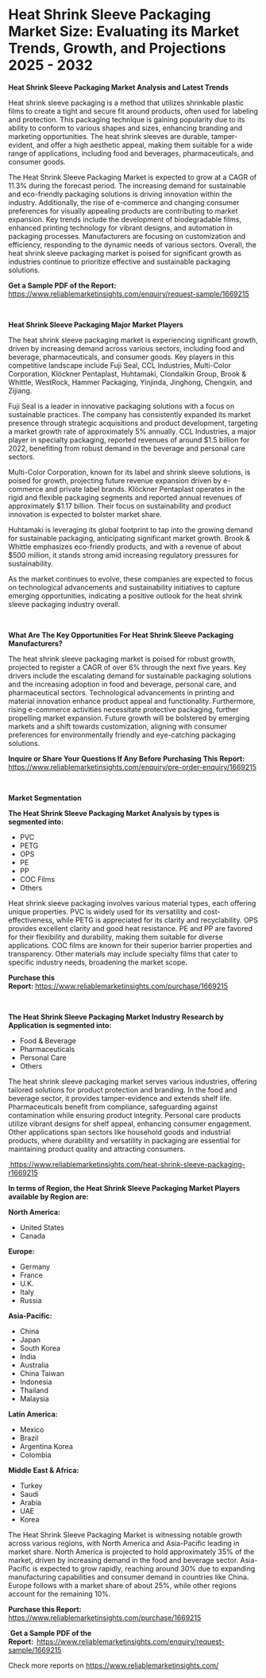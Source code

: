 <p><h1>Heat Shrink Sleeve Packaging Market Size: Evaluating its Market Trends, Growth, and Projections 2025 - 2032</h1></p><p><strong>Heat Shrink Sleeve Packaging Market Analysis and Latest Trends</strong></p>
<p><p>Heat shrink sleeve packaging is a method that utilizes shrinkable plastic films to create a tight and secure fit around products, often used for labeling and protection. This packaging technique is gaining popularity due to its ability to conform to various shapes and sizes, enhancing branding and marketing opportunities. The heat shrink sleeves are durable, tamper-evident, and offer a high aesthetic appeal, making them suitable for a wide range of applications, including food and beverages, pharmaceuticals, and consumer goods.</p><p>The Heat Shrink Sleeve Packaging Market is expected to grow at a CAGR of 11.3% during the forecast period. The increasing demand for sustainable and eco-friendly packaging solutions is driving innovation within the industry. Additionally, the rise of e-commerce and changing consumer preferences for visually appealing products are contributing to market expansion. Key trends include the development of biodegradable films, enhanced printing technology for vibrant designs, and automation in packaging processes. Manufacturers are focusing on customization and efficiency, responding to the dynamic needs of various sectors. Overall, the heat shrink sleeve packaging market is poised for significant growth as industries continue to prioritize effective and sustainable packaging solutions.</p></p>
<p><strong>Get a Sample PDF of the Report:&nbsp;</strong> <a href="https://www.reliablemarketinsights.com/enquiry/request-sample/1669215?utm_campaign=2102&utm_medium=2&utm_source=Github&utm_content=ia&utm_term=08032025&utm_id=heat-shrink-sleeve-packaging">https://www.reliablemarketinsights.com/enquiry/request-sample/1669215</a></p>
<p>&nbsp;</p>
<p><strong>Heat Shrink Sleeve Packaging Major Market Players</strong></p>
<p><p>The heat shrink sleeve packaging market is experiencing significant growth, driven by increasing demand across various sectors, including food and beverage, pharmaceuticals, and consumer goods. Key players in this competitive landscape include Fuji Seal, CCL Industries, Multi-Color Corporation, Klöckner Pentaplast, Huhtamaki, Clondalkin Group, Brook & Whittle, WestRock, Hammer Packaging, Yinjinda, Jinghong, Chengxin, and Zijiang.</p><p>Fuji Seal is a leader in innovative packaging solutions with a focus on sustainable practices. The company has consistently expanded its market presence through strategic acquisitions and product development, targeting a market growth rate of approximately 5% annually. CCL Industries, a major player in specialty packaging, reported revenues of around $1.5 billion for 2022, benefiting from robust demand in the beverage and personal care sectors. </p><p>Multi-Color Corporation, known for its label and shrink sleeve solutions, is poised for growth, projecting future revenue expansion driven by e-commerce and private label brands. Klöckner Pentaplast operates in the rigid and flexible packaging segments and reported annual revenues of approximately $1.17 billion. Their focus on sustainability and product innovation is expected to bolster market share.</p><p>Huhtamaki is leveraging its global footprint to tap into the growing demand for sustainable packaging, anticipating significant market growth. Brook & Whittle emphasizes eco-friendly products, and with a revenue of about $500 million, it stands strong amid increasing regulatory pressures for sustainability.</p><p>As the market continues to evolve, these companies are expected to focus on technological advancements and sustainability initiatives to capture emerging opportunities, indicating a positive outlook for the heat shrink sleeve packaging industry overall.</p></p>
<p>&nbsp;</p>
<p><strong>What Are The Key Opportunities For Heat Shrink Sleeve Packaging Manufacturers?</strong></p>
<p><p>The heat shrink sleeve packaging market is poised for robust growth, projected to register a CAGR of over 6% through the next five years. Key drivers include the escalating demand for sustainable packaging solutions and the increasing adoption in food and beverage, personal care, and pharmaceutical sectors. Technological advancements in printing and material innovation enhance product appeal and functionality. Furthermore, rising e-commerce activities necessitate protective packaging, further propelling market expansion. Future growth will be bolstered by emerging markets and a shift towards customization, aligning with consumer preferences for environmentally friendly and eye-catching packaging solutions.</p></p>
<p><strong>Inquire or Share Your Questions If Any Before Purchasing This Report:</strong> <a href="https://www.reliablemarketinsights.com/enquiry/pre-order-enquiry/1669215?utm_campaign=2102&utm_medium=2&utm_source=Github&utm_content=ia&utm_term=08032025&utm_id=heat-shrink-sleeve-packaging">https://www.reliablemarketinsights.com/enquiry/pre-order-enquiry/1669215</a></p>
<p>&nbsp;</p>
<p><strong>Market Segmentation</strong></p>
<p><strong>The Heat Shrink Sleeve Packaging Market Analysis by types is segmented into:</strong></p>
<p><ul><li>PVC</li><li>PETG</li><li>OPS</li><li>PE</li><li>PP</li><li>COC Films</li><li>Others</li></ul></p>
<p><p>Heat shrink sleeve packaging involves various material types, each offering unique properties. PVC is widely used for its versatility and cost-effectiveness, while PETG is appreciated for its clarity and recyclability. OPS provides excellent clarity and good heat resistance. PE and PP are favored for their flexibility and durability, making them suitable for diverse applications. COC films are known for their superior barrier properties and transparency. Other materials may include specialty films that cater to specific industry needs, broadening the market scope.</p></p>
<p><strong>Purchase this Report:&nbsp;</strong><a href="https://www.reliablemarketinsights.com/purchase/1669215?utm_campaign=2102&utm_medium=2&utm_source=Github&utm_content=ia&utm_term=08032025&utm_id=heat-shrink-sleeve-packaging">https://www.reliablemarketinsights.com/purchase/1669215</a></p>
<p>&nbsp;</p>
<p><strong>The Heat Shrink Sleeve Packaging Market Industry Research by Application is segmented into:</strong></p>
<p><ul><li>Food & Beverage</li><li>Pharmaceuticals</li><li>Personal Care</li><li>Others</li></ul></p>
<p><p>The heat shrink sleeve packaging market serves various industries, offering tailored solutions for product protection and branding. In the food and beverage sector, it provides tamper-evidence and extends shelf life. Pharmaceuticals benefit from compliance, safeguarding against contamination while ensuring product integrity. Personal care products utilize vibrant designs for shelf appeal, enhancing consumer engagement. Other applications span sectors like household goods and industrial products, where durability and versatility in packaging are essential for maintaining product quality and attracting consumers.</p></p>
<p><a href="https://www.reliablemarketinsights.com/heat-shrink-sleeve-packaging-r1669215?utm_campaign=2102&utm_medium=2&utm_source=Github&utm_content=ia&utm_term=08032025&utm_id=heat-shrink-sleeve-packaging">&nbsp;https://www.reliablemarketinsights.com/heat-shrink-sleeve-packaging-r1669215</a></p>
<p><strong>In terms of Region, the Heat Shrink Sleeve Packaging Market Players available by Region are:</strong></p>
<p>
    <p> <strong> North America: </strong>
        <ul>
            <li>United States</li>
            <li>Canada</li>
        </ul>
        </p> 
    <p> <strong> Europe: </strong>
        <ul>
            <li>Germany</li>
            <li>France</li>
            <li>U.K.</li>
            <li>Italy</li>
            <li>Russia</li>
        </ul>
        </p> 
    <p> <strong> Asia-Pacific: </strong>
        <ul>
            <li>China</li>
            <li>Japan</li>
            <li>South Korea</li>
            <li>India</li>
            <li>Australia</li>
            <li>China Taiwan</li>
            <li>Indonesia</li>
            <li>Thailand</li>
            <li>Malaysia</li>
        </ul>
        </p> 
    <p> <strong> Latin America: </strong>
        <ul>
            <li>Mexico</li>
            <li>Brazil</li>
            <li>Argentina Korea</li>
            <li>Colombia</li>
        </ul>
        </p> 
    <p> <strong> Middle East & Africa: </strong>
        <ul>
            <li>Turkey</li>
            <li>Saudi</li>
            <li>Arabia</li>
            <li>UAE</li>
            <li>Korea</li>
        </ul>
    </p>
    </p>
<p><p>The Heat Shrink Sleeve Packaging Market is witnessing notable growth across various regions, with North America and Asia-Pacific leading in market share. North America is projected to hold approximately 35% of the market, driven by increasing demand in the food and beverage sector. Asia-Pacific is expected to grow rapidly, reaching around 30% due to expanding manufacturing capabilities and consumer demand in countries like China. Europe follows with a market share of about 25%, while other regions account for the remaining 10%.</p></p>
<p><strong>Purchase this Report: </strong><a href="https://www.reliablemarketinsights.com/purchase/1669215?utm_campaign=2102&utm_medium=2&utm_source=Github&utm_content=ia&utm_term=08032025&utm_id=heat-shrink-sleeve-packaging">https://www.reliablemarketinsights.com/purchase/1669215</a></p>
<p>&nbsp;<strong>Get a Sample PDF of the Report:&nbsp;&nbsp;</strong><a href="https://www.reliablemarketinsights.com/enquiry/request-sample/1669215?utm_campaign=2102&utm_medium=2&utm_source=Github&utm_content=ia&utm_term=08032025&utm_id=heat-shrink-sleeve-packaging">https://www.reliablemarketinsights.com/enquiry/request-sample/1669215</a></p>
<p><strong></strong></p>
<p>Check more reports on <a href="https://www.reliablemarketinsights.com/?utm_campaign=2102&utm_medium=2&utm_source=Github&utm_content=ia&utm_term=08032025&utm_id=heat-shrink-sleeve-packaging">https://www.reliablemarketinsights.com/</a></p>